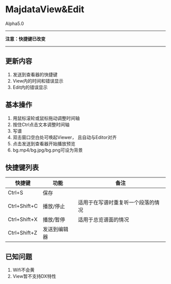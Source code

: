 # MajdataView&Edit
Alpha5.0

***
**注意：快捷键已改变**
***

## 更新内容
1. 发送到查看器的快捷键
2. View内的时间和错误显示
3. Edit内的错误显示

## 基本操作
1. 用鼠标滚轮或鼠标拖动调整时间轴
2. 按住Ctrl点击文本调整时间轴
3. 写谱
4. 双击窗口空白处可唤起Viewer，
   且自动与Editor对齐
5. 点击发送到查看器开始播放预览
6. bg.mp4/bg.jpg/bg.png可设为背景

## 快捷键列表
|快捷键|功能|备注|
|--|--|--|
|Ctrl+S|保存| |
|Ctrl+Shift+C|播放/停止|适用于在写谱时重复听一个段落的情况|
|Ctrl+Shift+X|播放/暂停|适用于总览谱面的情况|
|Ctrl+Shift+Z|发送到编辑器| |

## 已知问题
1. Wifi不会黄
2. View暂不支持DX特性
